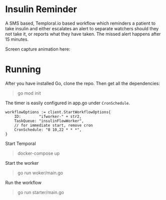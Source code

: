 # Insulin Reminder

A SMS based, Temploral.io based workflow which reminders a patient to take insulin and either escalates an alert to separate watchers should they not take it, or reports what they have taken. The missed alert happens after 15 minutes.

Screen capture animation here:


# Running

After you have installed Go, clone the repo. Then get all the dependencies:
> go mod init

The timer is easily configured in app.go under `CronSchedule`.

```
workflowOptions := client.StartWorkflowOptions{
    ID:        "ifworker-" + str2,
    TaskQueue: "insulinFlowWorker",
    // for immediate start, remove cron
    CronSchedule: "0 10,22 * * *",
}
```


Start Temporal
> docker-compose up

Start the worker
> go run woker/main.go

Run the workflow
> go run starter/main.go

